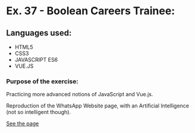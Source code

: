 # Ex. 37 - Boolean Careers Trainee:

## Languages used:

- HTML5
- CSS3
- JAVASCRIPT ES6
- VUE.JS

### Purpose of the exercise:

Practicing more advanced notions of JavaScript and Vue.js.

Reproduction of the WhatsApp Website page, with an Artificial Intelligence (not so intelligent though).

[See the page](https://francesco-allera.github.io/vue-boolzapp)
